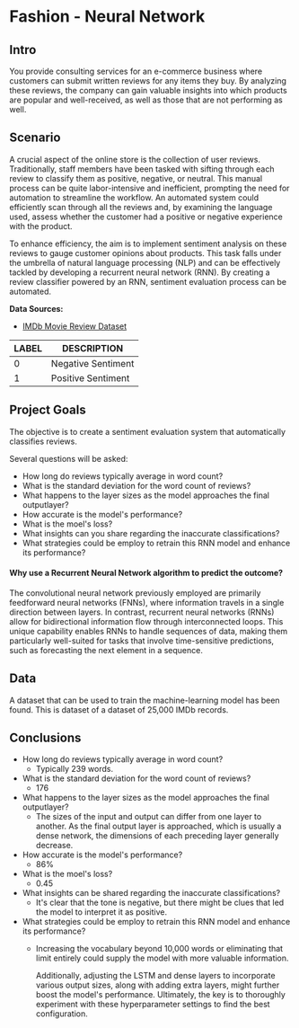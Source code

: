# Fashion - Neural Network

## Intro 
You provide consulting services for an e-commerce business where customers can submit written reviews for any items they buy. By analyzing these reviews, the company can gain valuable insights into which products are popular and well-received, as well as those that are not performing as well. 

## Scenario
A crucial aspect of the online store is the collection of user reviews. Traditionally, staff members have been tasked with sifting through each review to classify them as positive, negative, or neutral. This manual process can be quite labor-intensive and inefficient, prompting the need for automation to streamline the workflow. An automated system could efficiently scan through all the reviews and, by examining the language used, assess whether the customer had a positive or negative experience with the product.

To enhance efficiency,  the aim is to implement sentiment analysis on these reviews to gauge customer opinions about products. This task falls under the umbrella of natural language processing (NLP) and can be effectively tackled by developing a recurrent neural network (RNN). By creating a review classifier powered by an RNN, sentiment evaluation process can be automated.

**Data Sources:**

- [IMDb Movie Review Dataset](https://ai.stanford.edu/~amaas/data/sentiment/) 

| LABEL | DESCRIPTION |
|-------|-------------|
| 0     | Negative Sentiment|
| 1     | Positive Sentiment|


## Project Goals
The objective is to create a sentiment evaluation system that automatically classifies reviews.


Several questions will be asked:

- How long do reviews typically average in word count?
- What is the standard deviation for the word count of reviews?
- What happens to the layer sizes as the model approaches the final outputlayer?
- How accurate is the model's performance?
- What is the moel's loss?
- What insights can you share regarding the inaccurate classifications?
- What strategies could be employ to retrain this RNN model and enhance its performance?





#### Why use a Recurrent Neural Network algorithm to predict the outcome?
The convolutional neural network previously employed are primarily feedforward neural networks (FNNs), where information travels in a single direction between layers. In contrast, recurrent neural networks (RNNs) allow for bidirectional information flow through interconnected loops. This unique capability enables RNNs to handle sequences of data, making them particularly well-suited for tasks that involve time-sensitive predictions, such as forecasting the next element in a sequence.

## Data
A dataset that can be used to train the machine-learning model has been found. This is dataset of a dataset of 25,000 IMDb records. 

## Conclusions
- How long do reviews typically average in word count?
    - Typically 239 words. 
- What is the standard deviation for the word count of reviews?
    - 176 
- What happens to the layer sizes as the model approaches the final outputlayer?
    - The sizes of the input and output can differ from one layer to another. As the final output layer is approached, which is usually a dense network, the dimensions of each preceding layer generally decrease.
- How accurate is the model's performance?
    - 86% 
- What is the moel's loss?
    - 0.45 
- What insights can be shared regarding the inaccurate classifications?
    - It's clear that the tone is negative, but there might be clues that led the model to interpret it as positive. 
- What strategies could be employ to retrain this RNN model and enhance its performance?
    - Increasing the vocabulary beyond 10,000 words or eliminating that limit entirely could supply the model with more valuable information.

        Additionally, adjusting the LSTM and dense layers to incorporate various output sizes, along with adding extra layers, might further boost the model's performance. Ultimately, the key is to thoroughly experiment with these hyperparameter settings to find the best configuration. 